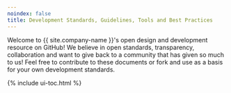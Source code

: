 ```yaml
---
noindex: false
title: Development Standards, Guidelines, Tools and Best Practices
---
```


Welcome to {{ site.company-name }}'s open design and development resource on GitHub! We believe in open standards, transparency, collaboration and want to give back to a community that has given so much to us! Feel free to contribute to these documents or fork and use as a basis for your own development standards.

{% include ui-toc.html %}
